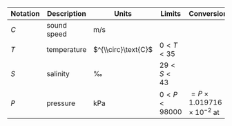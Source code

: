 Notation | Description | Units | Limits | Conversion
--- | --- | --- | --- | ---
$C$ | sound speed | $\text{m/s}$
$T$ | temperature | $^{\\circ}\text{C}$ | $0 < T < 35$
$S$ | salinity | $\text{‰}$  | $29 < S < 43$
$P$ | pressure | $\text{kPa}$ | $0 < P < 98000$ | $= P \times 1.019716 \times 10^{-2}$ $\text{at}$